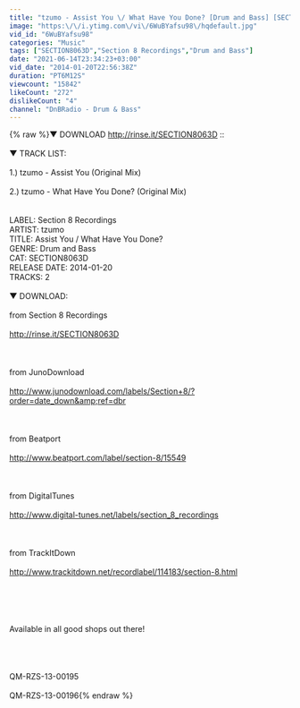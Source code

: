 ```yaml
---
title: "tzumo - Assist You \/ What Have You Done? [Drum and Bass] [SECTION8063D]"
image: "https:\/\/i.ytimg.com\/vi\/6WuBYafsu98\/hqdefault.jpg"
vid_id: "6WuBYafsu98"
categories: "Music"
tags: ["SECTION8063D","Section 8 Recordings","Drum and Bass"]
date: "2021-06-14T23:34:23+03:00"
vid_date: "2014-01-20T22:56:38Z"
duration: "PT6M12S"
viewcount: "15842"
likeCount: "272"
dislikeCount: "4"
channel: "DnBRadio - Drum & Bass"
---
```

{% raw %}▼ DOWNLOAD  <a rel="nofollow" target="blank" href="http://rinse.it/SECTION8063D">http://rinse.it/SECTION8063D</a> :: <br /><br />▼ TRACK LIST:<br /><br />1.) tzumo - Assist You (Original Mix)<br /><br />2.) tzumo - What Have You Done? (Original Mix)<br /><br /><br /> LABEL: Section 8 Recordings<br /> ARTIST: tzumo<br /> TITLE: Assist You / What Have You Done?<br /> GENRE: Drum and Bass<br /> CAT: SECTION8063D<br /> RELEASE DATE: 2014-01-20<br /> TRACKS: 2<br /><br />▼ DOWNLOAD:<br /><br />from Section 8 Recordings<br /><br /><a rel="nofollow" target="blank" href="http://rinse.it/SECTION8063D">http://rinse.it/SECTION8063D</a><br /><br /><br /><br />from JunoDownload<br /><br /><a rel="nofollow" target="blank" href="http://www.junodownload.com/labels/Section+8/?order=date_down&amp;ref=dbr">http://www.junodownload.com/labels/Section+8/?order=date_down&amp;ref=dbr</a><br /><br /><br /><br />from Beatport<br /><br /><a rel="nofollow" target="blank" href="http://www.beatport.com/label/section-8/15549">http://www.beatport.com/label/section-8/15549</a><br /><br /><br /><br />from DigitalTunes<br /><br /><a rel="nofollow" target="blank" href="http://www.digital-tunes.net/labels/section_8_recordings">http://www.digital-tunes.net/labels/section_8_recordings</a><br /><br /><br /><br />from TrackItDown<br /><br /><a rel="nofollow" target="blank" href="http://www.trackitdown.net/recordlabel/114183/section-8.html">http://www.trackitdown.net/recordlabel/114183/section-8.html</a><br /><br /><br /><br /><br /><br />Available in all good shops out there!<br /><br /><br />  <br /><br />QM-RZS-13-00195<br /><br />QM-RZS-13-00196{% endraw %}
